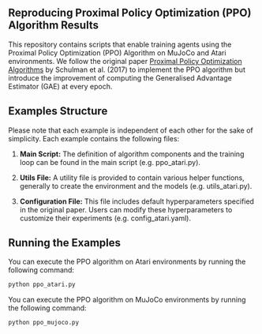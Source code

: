 ## Reproducing Proximal Policy Optimization (PPO) Algorithm Results

This repository contains scripts that enable training agents using the Proximal Policy Optimization (PPO) Algorithm on MuJoCo and Atari environments. We follow the original paper [Proximal Policy Optimization Algorithms](https://arxiv.org/abs/1707.06347) by Schulman et al. (2017) to implement the PPO algorithm but introduce the improvement of computing the Generalised Advantage Estimator (GAE) at every epoch.


## Examples Structure

Please note that each example is independent of each other for the sake of simplicity. Each example contains the following files:

1. **Main Script:** The definition of algorithm components and the training loop can be found in the main script  (e.g. ppo_atari.py).

2. **Utils File:** A utility file is provided to contain various helper functions, generally to create the environment and the models (e.g. utils_atari.py).

3. **Configuration File:** This file includes default hyperparameters specified in the original paper. Users can modify these hyperparameters to customize their experiments  (e.g. config_atari.yaml).


## Running the Examples

You can execute the PPO algorithm on Atari environments by running the following command:

```bash
python ppo_atari.py
```

You can execute the PPO algorithm on MuJoCo environments by running the following command:

```bash
python ppo_mujoco.py
``` 
